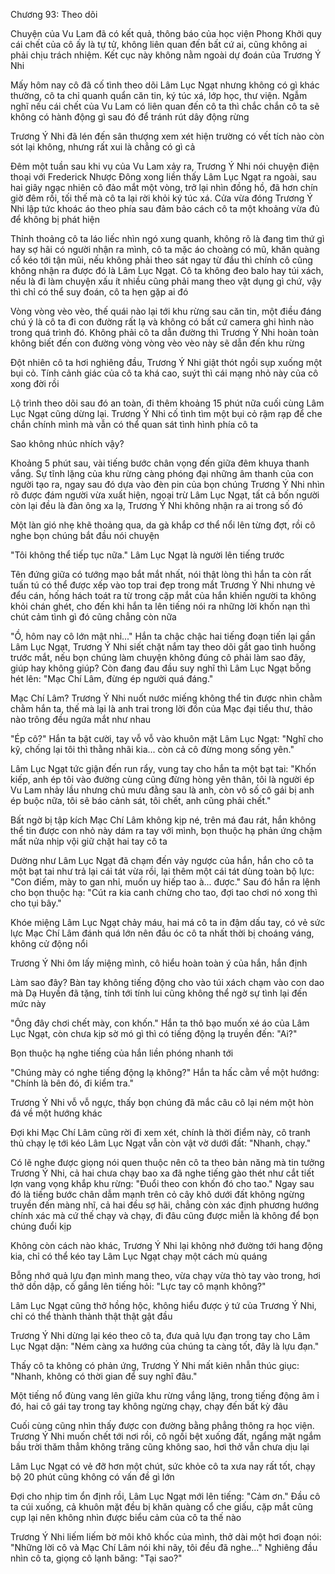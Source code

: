 




Chương 93: Theo dõi

Chuyện của Vu Lam đã có kết quả, thông báo của học viện Phong Khởi quy cái chết của cô ấy là tự tử, không liên quan đến bất cứ ai, cũng không ai phải chịu trách nhiệm. Kết cục này không nằm ngoài dự đoán của Trương Ý Nhi

Mấy hôm nay cô đã cố tình theo dõi Lâm Lục Ngạt nhưng không có gì khác thường, cô ta chỉ quanh quẩn căn tin, ký túc xá, lớp học, thư viện. Ngẫm nghĩ nếu cái chết của Vu Lam có liên quan đến cô ta thì chắc chắn cô ta sẽ không có hành động gì sau đó để tránh rút dây động rừng

Trương Ý Nhi đã lén đến sân thượng xem xét hiện trường có vết tích nào còn sót lại không, nhưng rất xui là chẳng có gì cả

Đêm một tuần sau khi vụ của Vu Lam xảy ra, Trương Ý Nhi nói chuyện điện thoại với Frederick Nhược Đông xong liền thấy Lâm Lục Ngạt ra ngoài, sau hai giây ngạc nhiên cô đảo mắt một vòng, trở lại nhìn đồng hồ, đã hơn chín giờ đêm rồi, tối thế mà cô ta lại rời khỏi ký túc xá. Cửa vừa đóng Trương Ý Nhi lập tức khoác áo theo phía sau đảm bảo cách cô ta một khoảng vừa đủ để không bị phát hiện

Thỉnh thoảng cô ta láo liếc nhìn ngó xung quanh, không rõ là đang tìm thứ gì hay sợ hãi có người nhận ra mình, cô ta mặc áo choàng có mũ, khăn quàng cổ kéo tới tận mũi, nếu không phải theo sát ngay từ đầu thì chính cô cũng không nhận ra được đó là Lâm Lục Ngạt. Cô ta không đeo balo hay túi xách, nếu là đi làm chuyện xấu ít nhiều cũng phải mang theo vật dụng gì chứ, vậy thì chỉ có thể suy đoán, cô ta hẹn gặp ai đó

Vòng vòng vèo vèo, thế quái nào lại tới khu rừng sau căn tin, một điều đáng chú ý là cô ta đi con đường rất lạ và không có bất cứ camera ghi hình nào trong quá trình đó. Không phải cô ta dẫn đường thì Trương Ý Nhi hoàn toàn không biết đến con đường vòng vòng vèo vèo này sẽ dẫn đến khu rừng

Đột nhiên cô ta hơi nghiêng đầu, Trương Ý Nhi giật thót ngồi sụp xuống một bụi cỏ. Tính cảnh giác của cô ta khá cao, suýt thì cái mạng nhỏ này của cô xong đời rồi

Lộ trình theo dõi sau đó an toàn, đi thêm khoảng 15 phút nữa cuối cùng Lâm Lục Ngạt cũng dừng lại. Trương Ý Nhi cố tình tìm một bụi cỏ rậm rạp để che chắn chính mình mà vẫn có thể quan sát tình hình phía cô ta

Sao không nhúc nhích vậy?

Khoảng 5 phút sau, vài tiếng bước chân vọng đến giữa đêm khuya thanh vắng. Sự tĩnh lặng của khu rừng càng phóng đại những âm thanh của con người tạo ra, ngay sau đó dựa vào đèn pin của bọn chúng Trương Ý Nhi nhìn rõ được đám người vừa xuất hiện, ngoại trừ Lâm Lục Ngạt, tất cả bốn người còn lại đều là đàn ông xa lạ, Trương Ý Nhi không nhận ra ai trong số đó

Một làn gió nhẹ khẽ thoảng qua, da gà khắp cơ thể nổi lên từng đợt, rồi cô nghe bọn chúng bắt đầu nói chuyện

"Tôi không thể tiếp tục nữa." Lâm Lục Ngạt là người lên tiếng trước

Tên đứng giữa có tướng mạo bắt mắt nhất, nói thật lòng thì hắn ta còn rất tuấn tú có thể được xếp vào top trai đẹp trong mắt Trương Ý Nhi nhưng vẻ đểu cán, hống hách toát ra từ trong cặp mắt của hắn khiến người ta không khỏi chán ghét, cho đến khi hắn ta lên tiếng nói ra những lời khốn nạn thì chút cảm tình gì đó cũng chẳng còn nữa

"Ồ, hôm nay cô lớn mật nhỉ..." Hắn ta chậc chậc hai tiếng đoạn tiến lại gần Lâm Lục Ngạt, Trương Ý Nhi siết chặt nắm tay theo dõi gắt gao tình huống trước mắt, nếu bọn chúng làm chuyện không đúng cô phải làm sao đây, giúp hay không giúp? Còn đang đau đầu suy nghĩ thì Lâm Lục Ngạt bỗng hét lên: "Mạc Chí Lâm, đừng ép người quá đáng."

Mạc Chí Lâm? Trương Ý Nhi nuốt nước miếng không thể tin được nhìn chằm chằm hắn ta, thế mà lại là anh trai trong lời đồn của Mạc đại tiểu thư, thảo nào trông đều ngứa mắt như nhau

"Ép cô?" Hắn ta bật cười, tay vỗ vỗ vào khuôn mặt Lâm Lục Ngạt: "Nghĩ cho kỹ, chống lại tôi thì thằng nhãi kia... còn cả cô đừng mong sống yên."

Lâm Lục Ngạt tức giận đến run rẩy, vung tay cho hắn ta một bạt tai: "Khốn kiếp, anh ép tôi vào đường cùng cũng đừng hòng yên thân, tôi là người ép Vu Lam nhảy lầu nhưng chủ mưu đằng sau là anh, còn vô số cô gái bị anh ép buộc nữa, tôi sẽ báo cảnh sát, tôi chết, anh cũng phải chết."

Bất ngờ bị tập kích Mạc Chí Lâm không kịp né, trên má đau rát, hắn không thể tin được con nhỏ này dám ra tay với mình, bọn thuộc hạ phản ứng chậm mất nửa nhịp vội giữ chặt hai tay cô ta

Dường như Lâm Lục Ngạt đã chạm đến vảy ngược của hắn, hắn cho cô ta một bạt tai như trả lại cái tát vừa rồi, lại thêm một cái tát dùng toàn bộ lực: "Con điếm, mày to gan nhỉ, muốn uy hiếp tao à... được." Sau đó hắn ra lệnh cho bọn thuộc hạ: "Cút ra kia canh chừng cho tao, đợi tao chơi nó xong thì cho tụi bây."

Khóe miệng Lâm Lục Ngạt chảy máu, hai má cô ta in đậm dấu tay, có vẻ sức lực Mạc Chí Lâm đánh quá lớn nên đầu óc cô ta nhất thời bị choáng váng, không cử động nổi

Trương Ý Nhi ôm lấy miệng mình, cô hiểu hoàn toàn ý của hắn, hắn định

Làm sao đây? Bàn tay không tiếng động cho vào túi xách chạm vào con dao mà Dạ Huyền đã tặng, tính tới tính lui cũng không thể ngờ sự tình lại đến mức này

"Ông đây chơi chết mày, con khốn." Hắn ta thô bạo muốn xé áo của Lâm Lục Ngạt, còn chưa kịp sờ mó gì thì có tiếng động lạ truyền đến: "Ai?"

Bọn thuộc hạ nghe tiếng của hắn liền phóng nhanh tới

"Chúng mày có nghe tiếng động lạ không?" Hắn ta hấc cằm về một hướng: "Chính là bên đó, đi kiểm tra."

Trương Ý Nhi vỗ vỗ ngực, thấy bọn chúng đã mắc câu cô lại ném một hòn đá về một hướng khác

Đợi khi Mạc Chí Lâm cũng rời đi xem xét, chính là thời điểm này, cô tranh thủ chạy lẹ tới kéo Lâm Lục Ngạt vẫn còn vật vờ dưới đất: "Nhanh, chạy."

Có lẽ nghe được giọng nói quen thuộc nên cô ta theo bản năng mà tin tưởng Trương Ý Nhi, cả hai chưa chạy bao xa đã nghe tiếng gào thét như cắt tiết lợn vang vọng khắp khu rừng: "Đuổi theo con khốn đó cho tao." Ngay sau đó là tiếng bước chân dẫm mạnh trên cỏ cây khô dưới đất không ngừng truyền đến màng nhĩ, cả hai đều sợ hãi, chẳng còn xác định phương hướng chính xác mà cứ thế chạy và chạy, đi đâu cũng được miễn là không để bọn chúng đuổi kịp

Không còn cách nào khác, Trương Ý Nhi lại không nhớ đường tới hang động kia, chỉ có thể kéo tay Lâm Lục Ngạt chạy một cách mù quáng

Bỗng nhớ quả lựu đạn mình mang theo, vừa chạy vừa thò tay vào trong, hơi thở dồn dập, cố gắng lên tiếng hỏi: "Lực tay cô mạnh không?"

Lâm Lục Ngạt cũng thở hồng hộc, không hiểu được ý tứ của Trương Ý Nhi, chỉ có thể thành thành thật thật gật đầu

Trương Ý Nhi dừng lại kéo theo cô ta, đưa quả lựu đạn trong tay cho Lâm Lục Ngạt dặn: "Ném càng xa hướng của chúng ta càng tốt, đây là lựu đạn."

Thấy cô ta không có phản ứng, Trương Ý Nhi mất kiên nhẫn thúc giục: "Nhanh, không có thời gian để suy nghĩ đâu."

Một tiếng nổ đùng vang lên giữa khu rừng vắng lặng, trong tiếng động âm ỉ đó, hai cô gái tay trong tay không ngừng chạy, chạy đến bất kỳ đâu

Cuối cùng cũng nhìn thấy được con đường bằng phẳng thông ra học viện. Trương Ý Nhi muốn chết tới nơi rồi, cô ngồi bệt xuống đất, ngẩng mặt ngắm bầu trời thăm thẳm không trăng cũng không sao, hơi thở vẫn chưa dịu lại

Lâm Lục Ngạt có vẻ đỡ hơn một chút, sức khỏe cô ta xưa nay rất tốt, chạy bộ 20 phút cũng không có vấn đề gì lớn

Đợi cho nhịp tim ổn định rồi, Lâm Lục Ngạt mới lên tiếng: "Cảm ơn." Đầu cô ta cúi xuống, cả khuôn mặt đều bị khăn quàng cổ che giấu, cặp mắt cũng cụp lại nên không nhìn được biểu cảm của cô ta thế nào

Trương Ý Nhi liếm liếm bờ môi khô khốc của mình, thở dài một hơi đoạn nói: "Những lời cô và Mạc Chí Lâm nói khi nãy, tôi đều đã nghe..." Nghiêng đầu nhìn cô ta, giọng cô lạnh băng: "Tại sao?"




